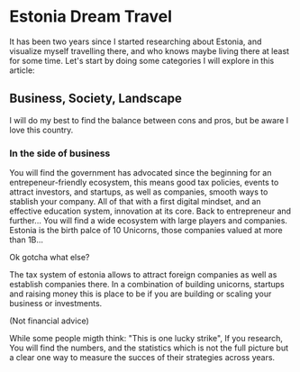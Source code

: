 # Estonia Dream Travel

It has been two years since I started researching about Estonia, and visualize myself travelling there, and who knows maybe living there at least for some time.
Let's start by doing some categories I will explore in this article: 
## Business, Society, Landscape

I will do my best to find the balance between cons and pros, but be aware I love this country.


### In the side of business
You will find the government has advocated since the beginning for an entrepeneur-friendly ecosystem, this means  good tax policies, events to attract investors, and startups, as well as companies, smooth ways to stablish your company.
All of that with a first digital mindset, and an effective education system, innovation at its core.
Back to entrepreneur and further... You will find a wide ecosystem with large players and companies. Estonia is the birth palce of 10 Unicorns, those companies valued at more than 1B...

Ok gotcha what else?

The tax system of estonia allows to attract foreign companies as well as establish companies there. In a combination of building unicorns, startups and raising money this is place to be if you are building or scaling your business or investments.

(Not financial advice)


While some people migth think: "This is one lucky strike", If you research,  You will find the numbers, and the statistics which is not the full picture but a clear one way to measure the succes of their strategies across years.



